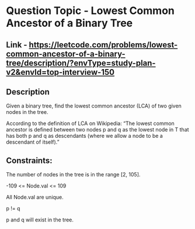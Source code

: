# Question Topic - Lowest Common Ancestor of a Binary Tree

## Link - https://leetcode.com/problems/lowest-common-ancestor-of-a-binary-tree/description/?envType=study-plan-v2&envId=top-interview-150

## Description

Given a binary tree, find the lowest common ancestor (LCA) of two given nodes in the tree.

According to the definition of LCA on Wikipedia: “The lowest common ancestor is defined between two nodes p and q as the lowest node in T that has both p and q as descendants (where we allow a node to be a descendant of itself).”

## Constraints:

The number of nodes in the tree is in the range [2, 105].

-109 <= Node.val <= 109

All Node.val are unique.

p != q

p and q will exist in the tree.
